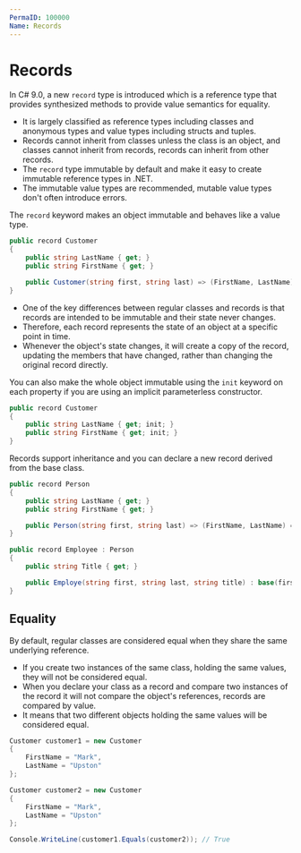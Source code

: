 ```yaml
---
PermaID: 100000
Name: Records
---
```


# Records

In C# 9.0, a new `record` type is introduced which is a reference type that provides synthesized methods to provide value semantics for equality.

 - It is largely classified as reference types including classes and anonymous types and value types including structs and tuples. 
 - Records cannot inherit from classes unless the class is an object, and classes cannot inherit from records, records can inherit from other records.
 - The `record` type immutable by default and make it easy to create immutable reference types in .NET. 
 - The immutable value types are recommended, mutable value types don't often introduce errors.

The `record` keyword makes an object immutable and behaves like a value type.

```csharp
public record Customer
{
    public string LastName { get; }
    public string FirstName { get; }

    public Customer(string first, string last) => (FirstName, LastName) = (first, last);
}
```

 - One of the key differences between regular classes and records is that records are intended to be immutable and their state never changes. 
 - Therefore, each record represents the state of an object at a specific point in time.
 - Whenever the object's state changes, it will create a copy of the record, updating the members that have changed, rather than changing the original record directly. 

You can also make the whole object immutable using the `init` keyword on each property if you are using an implicit parameterless constructor.

```csharp
public record Customer
{
    public string LastName { get; init; }
    public string FirstName { get; init; }
}
```

Records support inheritance and you can declare a new record derived from the base class.

```csharp
public record Person
{
    public string LastName { get; }
    public string FirstName { get; }

    public Person(string first, string last) => (FirstName, LastName) = (first, last);
}

public record Employee : Person
{
    public string Title { get; }

    public Employe(string first, string last, string title) : base(first, last) => Title = title;
}
```

## Equality

By default, regular classes are considered equal when they share the same underlying reference. 

 - If you create two instances of the same class, holding the same values, they will not be considered equal.
 - When you declare your class as a record and compare two instances of the record it will not compare the object's references, records are compared by value. 
 - It means that two different objects holding the same values will be considered equal.

```csharp
Customer customer1 = new Customer
{
    FirstName = "Mark",
    LastName = "Upston"
};

Customer customer2 = new Customer
{
    FirstName = "Mark",
    LastName = "Upston"
};

Console.WriteLine(customer1.Equals(customer2)); // True
```